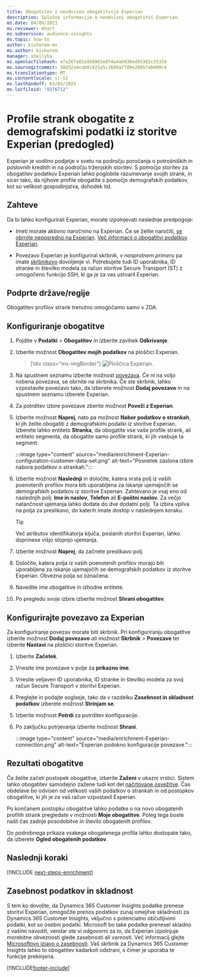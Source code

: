 ```yaml
---
title: Obogatitev z neodvisno obogatitvijo Experian
description: Splošne informacije o neodvisni obogatitvi Experian.
ms.date: 04/09/2021
ms.reviewer: mhart
ms.subservice: audience-insights
ms.topic: how-to
author: kishorem-ms
ms.author: kishorem
manager: shellyha
ms.openlocfilehash: efa26fa82a950063e074a4ab930ed95383c55334
ms.sourcegitcommit: 50d32a4cab01421a5c3689af789e20857ab009c4
ms.translationtype: MT
ms.contentlocale: sl-SI
ms.lasthandoff: 03/03/2022
ms.locfileid: "8376712"
---
```

# <a name="enrich-customer-profiles-with-demographics-from-experian-preview"></a>Profile strank obogatite z demografskimi podatki iz storitve Experian (predogled)

Experian je vodilno podjetje v svetu na področju poročanja o potrošniških in poslovnih kreditih in na področju trženjskih storitev. S pomočjo storitev za obogatitev podatkov Experian lahko poglobite razumevanje svojih strank, in sicer tako, da njihove profile obogatite s pomočjo demografskih podatkov, kot so velikost gospodinjstva, dohodek itd.

## <a name="prerequisites"></a>Zahteve

Da bi lahko konfigurirali Experian, morate izpolnjevati naslednje predpogoje:

- Imeti morate aktivno naročnino na Experian. Če se želite naročiti, [se obrnite neposredno na Experian](https://www.experian.com/marketing-services/contact). [Več informacij o obogatitvi podatkov Experian](https://www.experian.com/marketing-services/microsoft?cmpid=ems_web_mci_cdppage).

- Povezavo Experian je konfiguriral skrbnik, *v nasprotnem primeru* pa imate [skrbnikovo](permissions.md#admin) dovoljenje vi. Potrebujete tudi ID uporabnika, ID stranke in številko modela za račun storitve Secure Transport (ST) z omogočeno funkcijo SSH, ki ga je za vas ustvaril Experian.

## <a name="supported-countriesregions"></a>Podprte države/regije

Obogatitev profilov strank trenutno omogočamo samo v ZDA.

## <a name="configure-the-enrichment"></a>Konfiguriranje obogatitve

1. Pojdite v **Podatki** > **Obogatitev** in izberite zavihek **Odkrivanje**.

1. Izberite možnost **Obogatitev mojih podatkov** na ploščici Experian.

   > [!div class="mx-imgBorder"]
   > ![Ploščica Experian.](media/experian-tile.png "Experian tile")
   > 

1. Na spustnem seznamu izberite možnost [povezava](connections.md). Če ni na voljo nobena povezava, se obrnite na skrbnika. Če ste skrbnik, lahko vzpostavite povezavo tako, da izberete možnost **Dodaj povezavo** in na spustnem seznamu izberete Experian. 

1. Za potrditev izbire povezave zberite možnost **Poveži z Experian**.

1.  Izberite možnost **Naprej**, nato pa možnost **Nabor podatkov o strankah**, ki jih želite obogatiti z demografskimi podatki iz storitve Experian. Izberete lahko entiteto **Stranka**, da obogatite vse vaše profile strank, ali entiteto segmenta, da obogatite samo profile strank, ki jih vsebuje ta segment.

    :::image type="content" source="media/enrichment-Experian-configuration-customer-data-set.png" alt-text="Posnetek zaslona izbire nabora podatkov o strankah.":::

1. Izberite možnost **Naslednji** in določite, katera vrsta polj iz vaših poenotenih profilov mora biti uporabljena za iskanje ujemajočih se demografskih podatkov iz storitve Experian. Zahtevano je vsaj eno od naslednjih polj: **Ime in naslov**, **Telefon** ali **E-poštni naslov**. Za večjo natančnost ujemanja lahko dodate do dve dodatni polji. Ta izbira vpliva na polja za preslikavo, do katerih imate dostop v naslednjem koraku.

    > [!TIP]
    > Več atributov identifikatorja ključa, poslanih storitvi Experian, lahko doprinese višjo stopnjo ujemanja.

1. Izberite možnost **Naprej**, da začnete preslikavo polj.

1. Določite, katera polja iz vaših poenotenih profilov morajo biti uporabljena za iskanje ujemajočih se demografskih podatkov iz storitve Experian. Obvezna polja so označena.

1. Navedite ime obogatitve in izhodne entitete.

1. Po pregledu svoje izbire izberite možnost **Shrani obogatitev**.

## <a name="configure-the-connection-for-experian"></a>Konfigurirajte povezavo za Experian 

Za konfiguriranje povezav morate biti skrbnik. Pri konfiguriranju obogatitve izberite možnost **Dodaj povezavo** *ali možnost* **Skrbnik** > **Povezave** ter izberite **Nastavi** na ploščici storitve Experian.

1. Izberite **Začetek**.

1. Vnesite ime povezave v polje za **prikazno ime**.

1. Vnesite veljaven ID uporabnika, ID stranke in številko modela za svoj račun Secure Transport v storitvi Experian.

1. Preglejte in podajte soglasje, tako da v razdelku **Zasebnost in skladnost podatkov** izberete možnost **Strinjam se**.

1. Izberite možnost **Potrdi** za potrditev konfiguracije.

1. Po zaključku potrjevanja izberite možnost **Shrani**.
   
   :::image type="content" source="media/enrichment-Experian-connection.png" alt-text="Experian podokno konfiguracije povezave.":::

## <a name="enrichment-results"></a>Rezultati obogatitve

Če želite začeti postopek obogatitve, izberite **Zaženi** v ukazni vrstici. Sistem lahko obogatitev samodejno zažene tudi kot del [načrtovane osvežitve](system.md#schedule-tab). Čas obdelave bo odvisen od velikosti vaših podatkov o strankah in od postopkov obogatitve, ki jih je za vaš račun vzpostavil Experian.

Po končanem postopku obogatitve lahko podatke o na novo obogatenih profilih strank pregledate v možnosti **Moje obogatitve**. Poleg tega boste našli čas zadnje posodobitve in število obogatenih profilov.

Do podrobnega prikaza vsakega obogatenega profila lahko dostopate tako, da izberete **Ogled obogatenih podatkov**.

## <a name="next-steps"></a>Naslednji koraki

[!INCLUDE [next-steps-enrichment](../includes/next-steps-enrichment.md)]

## <a name="data-privacy-and-compliance"></a>Zasebnost podatkov in skladnost

S tem ko dovolite, da Dynamics 365 Customer Insights podatke prenese storitvi Experian, omogočite prenos podatkov zunaj omejitve skladnosti za Dynamics 365 Customer Insights, vključno s potencialno občutljivimi podatki, kot so osebni podatki. Microsoft bo take podatke prenesel skladno z vašimi navodili, vendar ste vi odgovorni za to, da Experian izpolnjuje morebitne obveznosti glede zasebnosti ali varnosti. Več informacij glejte [Microsoftovo izjavo o zasebnosti](https://go.microsoft.com/fwlink/?linkid=396732).
Vaš skrbnik za Dynamics 365 Customer Insights lahko to obogatitev kadarkoli odstrani, s čimer je uporaba te funkcije prekinjena.


[!INCLUDE[footer-include](../includes/footer-banner.md)]
